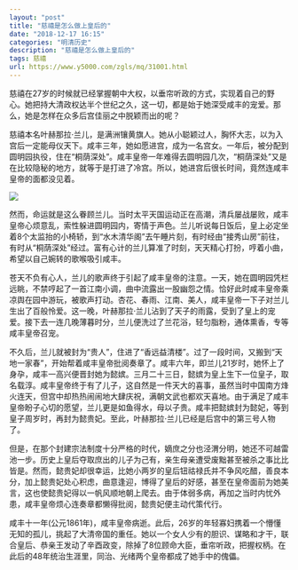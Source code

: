 ```yaml
---
layout: "post"
title: "慈禧是怎么做上皇后的"
date: "2018-12-17 16:15"
categories: "明清历史"
description: "慈禧是怎么做上皇后的"
tags: 慈禧
url: https://www.y5000.com/zgls/mq/31001.html
---
```






慈禧在27岁的时候就已经掌握朝中大权，以垂帘听政的方式，实现着自己的野心。她把持大清政权达半个世纪之久，这一切，都是始于她深受咸丰的宠爱。那么，她是怎样在众多后宫佳丽之中脱颖而出的呢？

慈禧本名叶赫那拉·兰儿，是满洲镶黄旗人。她从小聪颖过人，胸怀大志，以为入宫后一定能母仪天下。咸丰三年，她如愿进宫，成为一名宫女。一年后，被分配到圆明园执役，住在“桐荫深处”。咸丰皇帝一年难得去圆明园几次，“桐荫深处”又是在比较隐秘的地方，就等于是打进了冷宫。所以，她进宫后很长时间，竟然连咸丰皇帝的面都没见着。

![](https://img.y5000.com/uploads/allimg/180621/8-1P6211G93Y51.jpg)

然而，命运就是这么眷顾兰儿。当时太平天国运动正在高潮，清兵屡战屡败，咸丰皇帝心烦意乱，索性躲进圆明园内，寄情于声色。兰儿听说每日饭后，皇上必定坐着8个太监抬的小椅轿，到“水木清华阁”去午睡片刻，有时经由“接秀山房”前往，有时从“桐荫深处”经过。富有心计的兰儿算准了时刻，天天精心打扮，哼着小曲，希望以自己婉转的歌喉吸引咸丰。

苍天不负有心人，兰儿的歌声终于引起了咸丰皇帝的注意。一天，她在圆明园凭栏远眺，不禁哼起了一首江南小调，曲中流露出一股幽怨之情。恰好此时咸丰皇帝乘凉舆在园中游玩，被歌声打动。杏花、春雨、江南、美人，咸丰皇帝一下子对兰儿生出了百般怜爱。这一晚，叶赫那拉·兰儿沾到了天子的雨露，受到了皇上的宠爱。接下去一连几晚薄暮时分，兰儿便洗过了兰花浴，轻匀脂粉，通体熏香，专等咸丰皇帝召宠。

不久后，兰儿就被封为“贵人”，住进了“香远益清楼”。过了一段时间，又搬到“天地一家春”，开始帮着咸丰皇帝批阅奏章了。咸丰六年，即兰儿21岁时，她怀上了身孕，咸丰一高兴便晋封她为懿嫔。三月二十三日，懿嫔为皇上生下一位皇子，取名载淳。咸丰皇帝终于有了儿子，这自然是一件天大的喜事，虽然当时中国南方烽火连天，但宫中却热热闹闹地大肆庆祝，满朝文武也都欢天喜地。由于满足了咸丰皇帝盼子心切的愿望，兰儿更是如鱼得水，母以子贵。咸丰把懿嫔封为懿妃，等到皇子周岁时，再封为懿贵妃。至此，叶赫那拉·兰儿已经是后宫中的第三号人物了。

但是，在那个封建宗法制度十分严格的时代，嫡庶之分也泾渭分明，她还不可越雷池一步。历史上皇后夺取庶出的儿子为己有，亲生母亲遭受废黜甚至被杀之事比比皆是。然而，懿贵妃却很幸运，比她小两岁的皇后钮祜禄氏并不争风吃醋，善良本分，加上懿贵妃处心积虑，曲意逢迎，博得了皇后的好感，甚至在皇帝面前为她美言，这也使懿贵妃得以一帆风顺地朝上爬去。由于体弱多病，再加之当时内忧外患，咸丰皇帝烦心连奏章都懒得批阅，懿贵妃便主动代策代行。

咸丰十一年(公元1861年)，咸丰皇帝病逝。此后，26岁的年轻寡妇携着一个懵懂无知的孤儿，挑起了大清帝国的重任。她以一个女人少有的胆识、谋略和才干，联合皇后、恭亲王发动了辛酉政变，除掉了8位顾命大臣，垂帘听政，把握权柄。在此后的48年统治生涯里，同治、光绪两个皇帝都成了她手中的傀儡。
